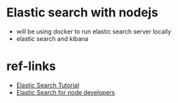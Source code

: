 # Elastic search with nodejs

- will be using docker to run elastic search server locally
- elastic search and kibana 

# ref-links 
 - [Elastic Search Tutorial](https://tsh.io/blog/elasticsearch-tutorial/)
 - [Elastic Search for node developers](https://livecodestream.dev/post/a-quick-introduction-to-elasticsearch-for-node-developers/)
